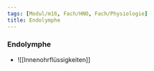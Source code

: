 ```yaml
---
tags: [Modul/m16, Fach/HNO, Fach/Physiologie]
title: Endolymphe
---
```

### Endolymphe
- ![[Innenohrflüssigkeiten]]